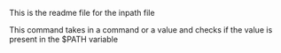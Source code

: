 This is the readme file for the inpath file

This command takes in a command or a value and checks if the value is present in the $PATH variable
